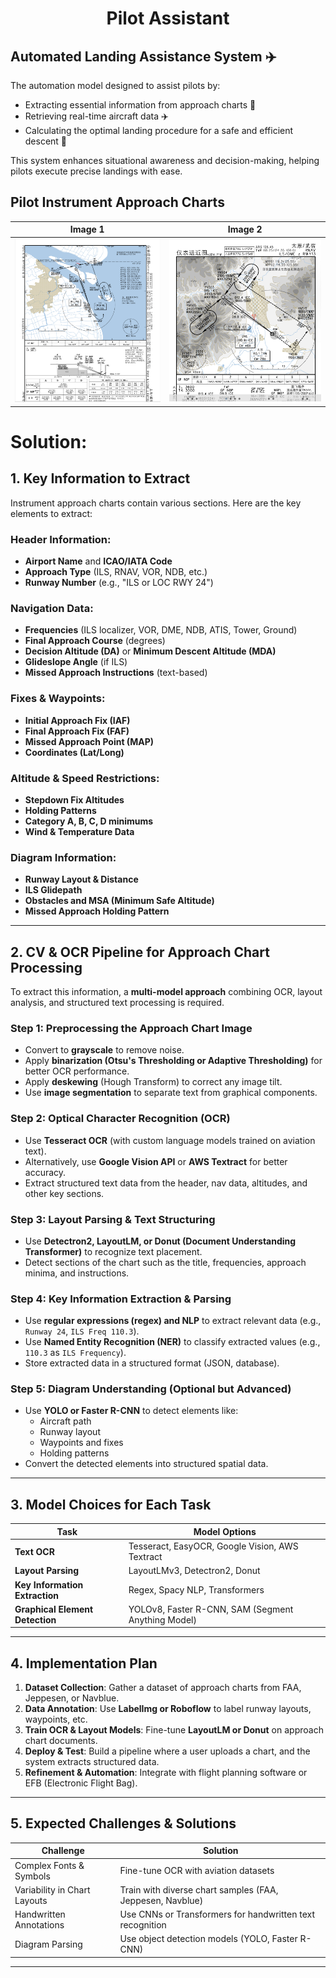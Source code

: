 <h1 align="center">Pilot Assistant</h1>

## **Automated Landing Assistance System ✈️**

The automation model designed to assist pilots by:

- Extracting essential information from approach charts 📜
- Retrieving real-time aircraft data ✈️
- Calculating the optimal landing procedure for a safe and efficient descent 🛬

This system enhances situational awareness and decision-making, helping pilots execute precise landings with ease.

## **Pilot Instrument Approach Charts**

| Image 1             | Image 2              |
| ------------------- | -------------------- |
| ![Alt1](pudong.png) | ![Alt2](taiyuan.png) |

# **Solution:**

## **1. Key Information to Extract**

Instrument approach charts contain various sections. Here are the key elements to extract:

### **Header Information:**

- **Airport Name** and **ICAO/IATA Code**
- **Approach Type** (ILS, RNAV, VOR, NDB, etc.)
- **Runway Number** (e.g., "ILS or LOC RWY 24")

### **Navigation Data:**

- **Frequencies** (ILS localizer, VOR, DME, NDB, ATIS, Tower, Ground)
- **Final Approach Course** (degrees)
- **Decision Altitude (DA)** or **Minimum Descent Altitude (MDA)**
- **Glideslope Angle** (if ILS)
- **Missed Approach Instructions** (text-based)

### **Fixes & Waypoints:**

- **Initial Approach Fix (IAF)**
- **Final Approach Fix (FAF)**
- **Missed Approach Point (MAP)**
- **Coordinates (Lat/Long)**

### **Altitude & Speed Restrictions:**

- **Stepdown Fix Altitudes**
- **Holding Patterns**
- **Category A, B, C, D minimums**
- **Wind & Temperature Data**

### **Diagram Information:**

- **Runway Layout & Distance**
- **ILS Glidepath**
- **Obstacles and MSA (Minimum Safe Altitude)**
- **Missed Approach Holding Pattern**

---

## **2. CV & OCR Pipeline for Approach Chart Processing**

To extract this information, a **multi-model approach** combining OCR, layout analysis, and structured text processing is required.

### **Step 1: Preprocessing the Approach Chart Image**

- Convert to **grayscale** to remove noise.
- Apply **binarization (Otsu's Thresholding or Adaptive Thresholding)** for better OCR performance.
- Apply **deskewing** (Hough Transform) to correct any image tilt.
- Use **image segmentation** to separate text from graphical components.

### **Step 2: Optical Character Recognition (OCR)**

- Use **Tesseract OCR** (with custom language models trained on aviation text).
- Alternatively, use **Google Vision API** or **AWS Textract** for better accuracy.
- Extract structured text data from the header, nav data, altitudes, and other key sections.

### **Step 3: Layout Parsing & Text Structuring**

- Use **Detectron2, LayoutLM, or Donut (Document Understanding Transformer)** to recognize text placement.
- Detect sections of the chart such as the title, frequencies, approach minima, and instructions.

### **Step 4: Key Information Extraction & Parsing**

- Use **regular expressions (regex) and NLP** to extract relevant data (e.g., `Runway 24`, `ILS Freq 110.3`).
- Use **Named Entity Recognition (NER)** to classify extracted values (e.g., `110.3` as `ILS Frequency`).
- Store extracted data in a structured format (JSON, database).

### **Step 5: Diagram Understanding (Optional but Advanced)**

- Use **YOLO or Faster R-CNN** to detect elements like:
  - Aircraft path
  - Runway layout
  - Waypoints and fixes
  - Holding patterns
- Convert the detected elements into structured spatial data.

---

## **3. Model Choices for Each Task**

| Task                            | Model Options                                      |
| ------------------------------- | -------------------------------------------------- |
| **Text OCR**                    | Tesseract, EasyOCR, Google Vision, AWS Textract    |
| **Layout Parsing**              | LayoutLMv3, Detectron2, Donut                      |
| **Key Information Extraction**  | Regex, Spacy NLP, Transformers                     |
| **Graphical Element Detection** | YOLOv8, Faster R-CNN, SAM (Segment Anything Model) |

---

## **4. Implementation Plan**

1. **Dataset Collection**: Gather a dataset of approach charts from FAA, Jeppesen, or Navblue.
2. **Data Annotation**: Use **LabelImg or Roboflow** to label runway layouts, waypoints, etc.
3. **Train OCR & Layout Models**: Fine-tune **LayoutLM or Donut** on approach chart documents.
4. **Deploy & Test**: Build a pipeline where a user uploads a chart, and the system extracts structured data.
5. **Refinement & Automation**: Integrate with flight planning software or EFB (Electronic Flight Bag).

---

## **5. Expected Challenges & Solutions**

| Challenge                    | Solution                                                  |
| ---------------------------- | --------------------------------------------------------- |
| Complex Fonts & Symbols      | Fine-tune OCR with aviation datasets                      |
| Variability in Chart Layouts | Train with diverse chart samples (FAA, Jeppesen, Navblue) |
| Handwritten Annotations      | Use CNNs or Transformers for handwritten text recognition |
| Diagram Parsing              | Use object detection models (YOLO, Faster R-CNN)          |

---
